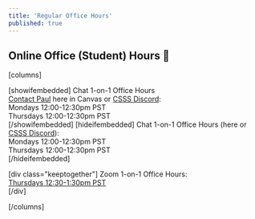 ```yaml
---
title: 'Regular Office Hours'
published: true
---
```


## Online Office (Student) Hours 🏫

[columns]

[showifembedded]
Chat 1-on-1 Office Hours  
[Contact Paul](https://canvas.sfu.ca/courses/59869/external_tools/21638) here in Canvas or [CSSS Discord](https://t.co/GZQUc6iVjS):   
Mondays 12:00-12:30pm PST  
Thursdays 12:00-12:30pm PST  
[/showifembedded]
[hideifembedded]
Chat 1-on-1 Office Hours (here or [CSSS Discord](https://t.co/GZQUc6iVjS)):  
Mondays 12:00-12:30pm PST  
Thursdays 12:00-12:30pm PST  
[/hideifembedded]


[div class="keeptogether"]
Zoom 1-on-1 Office Hours:  
[Thursdays 12:30-1:30pm PST](https://www2.cs.sfu.ca/CourseCentral/363/paulh/1-on-1-office-hours/)  
[/div]

[/columns]
